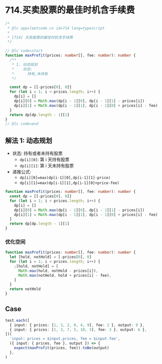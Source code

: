 # 714.买卖股票的最佳时机含手续费

```ts
/*
 * @lc app=leetcode.cn id=714 lang=typescript
 *
 * [714] 买卖股票的最佳时机含手续费
 */

// @lc code=start
function maxProfit(prices: number[], fee: number): number {
  /**
   * 1. 动态规划
   *    状态:
   *      持有,未持有
   */

  const dp = [[-prices[0], 0]]
  for (let i = 1; i < prices.length; i++) {
    dp[i] = []
    dp[i][0] = Math.max(dp[i - 1][0], dp[i - 1][1] - prices[i])
    dp[i][1] = Math.max(dp[i - 1][1], dp[i - 1][0] + prices[i] - fee)
  }
  return dp[dp.length - 1][1]
}
// @lc code=end
```

## 解法 1: 动态规划

- 状态: 持有或者未持有股票
  - `dp[i][0]`: 第 i 天持有股票
  - `dp[i][1]`: 第 i 天未持有股票
- 递推公式:
  - `dp[i][0]=max(dp[i-1][0],dp[i-1][1]-price)`
  - `dp[i][1]=max(dp[i-1][1],dp[i-1][0]+price-fee)`

```ts
function maxProfit(prices: number[], fee: number): number {
  const dp = [[-prices[0], 0]]
  for (let i = 1; i < prices.length; i++) {
    dp[i] = []
    dp[i][0] = Math.max(dp[i - 1][0], dp[i - 1][1] - prices[i])
    dp[i][1] = Math.max(dp[i - 1][1], dp[i - 1][0] + prices[i] - fee)
  }
  return dp[dp.length - 1][1]
}
```

### 优化空间

```ts
function maxProfit(prices: number[], fee: number): number {
  let [hold, notHold] = [-prices[0], 0]
  for (let i = 1; i < prices.length; i++) {
    ;[hold, notHold] = [
      Math.max(hold, notHold - prices[i]),
      Math.max(notHold, hold + prices[i] - fee),
    ]
  }
  return notHold
}
```

## Case

```ts
test.each([
  { input: { prices: [1, 3, 2, 8, 4, 9], fee: 2 }, output: 8 },
  { input: { prices: [1, 3, 7, 5, 10, 3], fee: 3 }, output: 6 },
])(
  'input: prices = $input.prices, fee = $input.fee',
  ({ input: { prices, fee }, output }) => {
    expect(maxProfit(prices, fee)).toBe(output)
  },
)
```

